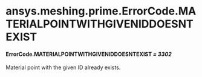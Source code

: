 <a id="ansys-meshing-prime-errorcode-materialpointwithgiveniddoesntexist"></a>

# ansys.meshing.prime.ErrorCode.MATERIALPOINTWITHGIVENIDDOESNTEXIST

<a id="ansys.meshing.prime.ErrorCode.MATERIALPOINTWITHGIVENIDDOESNTEXIST"></a>

#### ErrorCode.MATERIALPOINTWITHGIVENIDDOESNTEXIST *= 3302*

Material point with the given ID already exists.

<!-- !! processed by numpydoc !! -->

